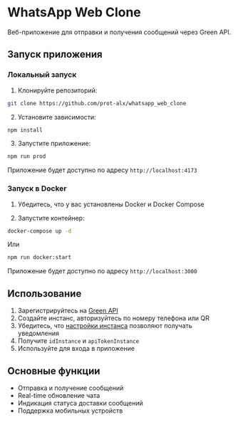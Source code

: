 # WhatsApp Web Clone

Веб-приложение для отправки и получения сообщений через Green API.

## Запуск приложения

### Локальный запуск

1. Клонируйте репозиторий:
```bash
git clone https://github.com/prot-alx/whatsapp_web_clone
```

2. Установите зависимости:
```bash
npm install
```

3. Запустите приложение:
```bash
npm run prod
```

Приложение будет доступно по адресу `http://localhost:4173`

### Запуск в Docker

1. Убедитесь, что у вас установлены Docker и Docker Compose

2. Запустите контейнер:
```bash
docker-compose up -d
```
Или
```bash
npm run docker:start
```
Приложение будет доступно по адресу `http://localhost:3000`

## Использование

1. Зарегистрируйтесь на [Green API](https://green-api.com/)
2. Создайте инстанс, авторизуйтесь по номеру телефона или QR
3. Убедитесь, что [настройки инстанса](https://green-api.com/docs/api/receiving/technology-http-api/) позволяют получать уведомления
4. Получите `idInstance` и `apiTokenInstance`
5. Используйте  для входа в приложение

## Основные функции

- Отправка и получение сообщений
- Real-time обновление чата
- Индикация статуса доставки сообщений
- Поддержка мобильных устройств